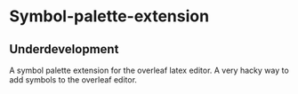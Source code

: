 # Symbol-palette-extension

## Underdevelopment 

A symbol palette extension for the overleaf latex editor.
A very hacky way to add symbols to the overleaf editor.

